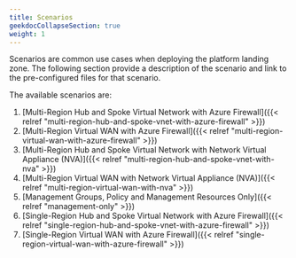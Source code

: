 ```yaml
---
title: Scenarios
geekdocCollapseSection: true
weight: 1
---
```


Scenarios are common use cases when deploying the platform landing zone. The following section provide a description of the scenario and link to the pre-configured files for that scenario.

The available scenarios are:

1. [Multi-Region Hub and Spoke Virtual Network with Azure Firewall]({{< relref "multi-region-hub-and-spoke-vnet-with-azure-firewall" >}})
1. [Multi-Region Virtual WAN with Azure Firewall]({{< relref "multi-region-virtual-wan-with-azure-firewall" >}})
1. [Multi-Region Hub and Spoke Virtual Network with Network Virtual Appliance (NVA)]({{< relref "multi-region-hub-and-spoke-vnet-with-nva" >}})
1. [Multi-Region Virtual WAN with Network Virtual Appliance (NVA)]({{< relref "multi-region-virtual-wan-with-nva" >}})
1. [Management Groups, Policy and Management Resources Only]({{< relref "management-only" >}})
1. [Single-Region Hub and Spoke Virtual Network with Azure Firewall]({{< relref "single-region-hub-and-spoke-vnet-with-azure-firewall" >}})
1. [Single-Region Virtual WAN with Azure Firewall]({{< relref "single-region-virtual-wan-with-azure-firewall" >}})
